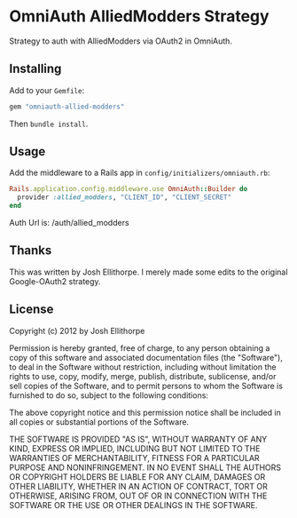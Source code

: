 # OmniAuth AlliedModders Strategy

Strategy to auth with AlliedModders via OAuth2 in OmniAuth.

## Installing

Add to your `Gemfile`:

```ruby
gem "omniauth-allied-modders"
```

Then `bundle install`.

## Usage

Add the middleware to a Rails app in `config/initializers/omniauth.rb`:

```ruby
Rails.application.config.middleware.use OmniAuth::Builder do
  provider :allied_modders, "CLIENT_ID", "CLIENT_SECRET"
end
```

Auth Url is: /auth/allied_modders

## Thanks

This was written by Josh Ellithorpe. I merely made some edits to the original Google-OAuth2 strategy.

## License

Copyright (c) 2012 by Josh Ellithorpe

Permission is hereby granted, free of charge, to any person obtaining a copy of this software and associated documentation files (the "Software"), to deal in the Software without restriction, including without limitation the rights to use, copy, modify, merge, publish, distribute, sublicense, and/or sell copies of the Software, and to permit persons to whom the Software is furnished to do so, subject to the following conditions:

The above copyright notice and this permission notice shall be included in all copies or substantial portions of the Software.

THE SOFTWARE IS PROVIDED "AS IS", WITHOUT WARRANTY OF ANY KIND, EXPRESS OR IMPLIED, INCLUDING BUT NOT LIMITED TO THE WARRANTIES OF MERCHANTABILITY, FITNESS FOR A PARTICULAR PURPOSE AND NONINFRINGEMENT. IN NO EVENT SHALL THE AUTHORS OR COPYRIGHT HOLDERS BE LIABLE FOR ANY CLAIM, DAMAGES OR OTHER LIABILITY, WHETHER IN AN ACTION OF CONTRACT, TORT OR OTHERWISE, ARISING FROM, OUT OF OR IN CONNECTION WITH THE SOFTWARE OR THE USE OR OTHER DEALINGS IN THE SOFTWARE.
